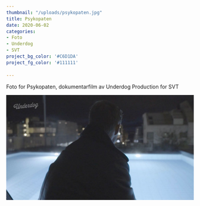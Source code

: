 ```yaml
---
thumbnail: "/uploads/psykopaten.jpg"
title: Psykopaten 
date: 2020-06-02
categories:
- Foto
- Underdog
- SVT
project_bg_color: '#C6D1DA'
project_fg_color: '#111111'

---
```

Foto for Psykopaten, dokumentarfilm av Underdog Production for SVT

![](/uploads/psykopaten.jpg)